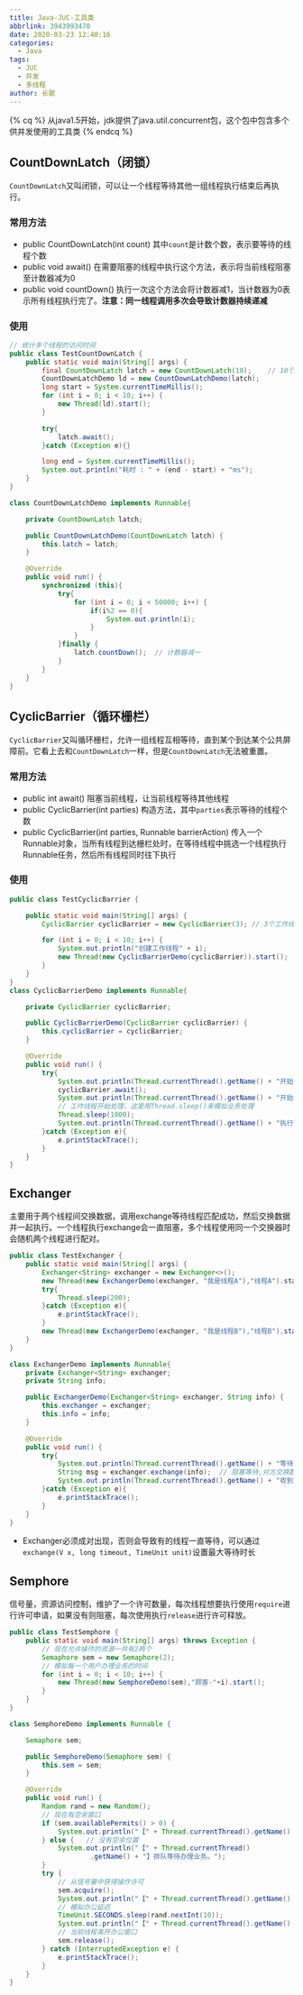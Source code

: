 ```yaml
---
title: Java-JUC-工具类
abbrlink: 3943993470
date: 2020-03-23 12:40:16
categories:
  - Java
tags:
  - JUC
  - 并发
  - 多线程
author: 长歌
---
```


{% cq %}
从java1.5开始，jdk提供了java.util.concurrent包，这个包中包含多个供并发使用的工具类
{% endcq %}
<!-- More -->

## CountDownLatch（闭锁）
`CountDownLatch`又叫闭锁，可以让一个线程等待其他一组线程执行结束后再执行。

### 常用方法
- public CountDownLatch(int count) 其中`count`是计数个数，表示要等待的线程个数
- public void await()   在需要阻塞的线程中执行这个方法，表示将当前线程阻塞至计数器减为0
- public void countDown() 执行一次这个方法会将计数器减1，当计数器为0表示所有线程执行完了。**注意：同一线程调用多次会导致计数器持续递减**

### 使用

```java
// 统计多个线程的访问时间
public class TestCountDownLatch {
    public static void main(String[] args) {
        final CountDownLatch latch = new CountDownLatch(10);    // 10个线程
        CountDownLatchDemo ld = new CountDownLatchDemo(latch);
        long start = System.currentTimeMillis();
        for (int i = 0; i < 10; i++) {
            new Thread(ld).start();
        }

        try{
            latch.await();
        }catch (Exception e){}

        long end = System.currentTimeMillis();
        System.out.println("耗时 : " + (end - start) + "ms");
    }
}

class CountDownLatchDemo implements Runnable{

    private CountDownLatch latch;

    public CountDownLatchDemo(CountDownLatch latch) {
        this.latch = latch;
    }

    @Override
    public void run() {
        synchronized (this){
            try{
                for (int i = 0; i < 50000; i++) {
                    if(i%2 == 0){
                        System.out.println(i);
                    }
                }
            }finally {
                latch.countDown();	// 计数器减一
            }
        }
    }
}
```



## CyclicBarrier（循环栅栏）

`CyclicBarrier`又叫循环栅栏，允许一组线程互相等待，直到某个到达某个公共屏障前。它看上去和`CountDownLatch`一样，但是`CountDownLatch`无法被重置。

### 常用方法

- public int await()	阻塞当前线程，让当前线程等待其他线程
- public CyclicBarrier(int parties)  构造方法，其中`parties`表示等待的线程个数
- public CyclicBarrier(int parties, Runnable barrierAction) 传入一个Runnable对象，当所有线程到达栅栏处时，在等待线程中挑选一个线程执行Runnable任务，然后所有线程同时往下执行

### 使用

```java
public class TestCyclicBarrier {

    public static void main(String[] args) {
        CyclicBarrier cyclicBarrier = new CyclicBarrier(3); // 3个工作线程阻塞后才开始执行

        for (int i = 0; i < 10; i++) {
            System.out.println("创建工作线程" + i);
            new Thread(new CyclicBarrierDemo(cyclicBarrier)).start();
        }
    }
}
class CyclicBarrierDemo implements Runnable{

    private CyclicBarrier cyclicBarrier;

    public CyclicBarrierDemo(CyclicBarrier cyclicBarrier) {
        this.cyclicBarrier = cyclicBarrier;
    }

    @Override
    public void run() {
        try{
            System.out.println(Thread.currentThread().getName() + "开始等待其他线程");
            cyclicBarrier.await();
            System.out.println(Thread.currentThread().getName() + "开始执行");
            // 工作线程开始处理，这里用Thread.sleep()来模拟业务处理
            Thread.sleep(1000);
            System.out.println(Thread.currentThread().getName() + "执行完毕");
        }catch (Exception e){
            e.printStackTrace();
        }
    }
}
```



## Exchanger

主要用于两个线程间交换数据，调用exchange等待线程匹配成功，然后交换数据并一起执行。一个线程执行exchange会一直阻塞，多个线程使用同一个交换器时会随机两个线程进行配对。



```java
public class TestExchanger {
    public static void main(String[] args) {
        Exchanger<String> exchanger = new Exchanger<>();
        new Thread(new ExchangerDemo(exchanger, "我是线程A"),"线程A").start();
        try{
            Thread.sleep(200);
        }catch (Exception e){
            e.printStackTrace();
        }
        new Thread(new ExchangerDemo(exchanger, "我是线程B"),"线程B").start();
    }
}

class ExchangerDemo implements Runnable{
    private Exchanger<String> exchanger;
    private String info;

    public ExchangerDemo(Exchanger<String> exchanger, String info) {
        this.exchanger = exchanger;
        this.info = info;
    }

    @Override
    public void run() {
        try{
            System.out.println(Thread.currentThread().getName() + "等待交换消息");
            String msg = exchanger.exchange(info);  // 阻塞等待,对方交换数据后才往下进行数据交换
            System.out.println(Thread.currentThread().getName() + "收到消息 : "+ msg);
        }catch (Exception e){
            e.printStackTrace();
        }
    }
}
```

- Exchanger必须成对出现，否则会导致有的线程一直等待，可以通过`exchange(V x, long timeout, TimeUnit unit)`设置最大等待时长



## Semphore

信号量，资源访问控制，维护了一个许可数量，每次线程想要执行使用`require`进行许可申请，如果没有则阻塞，每次使用执行`release`进行许可释放。

```java
public class TestSemphore {
    public static void main(String[] args) throws Exception {
        // 现在允许操作的资源一共有2两个
        Semaphore sem = new Semaphore(2);
        // 模拟每一个用户办理业务的时间
        for (int i = 0; i < 10; i++) {
            new Thread(new SemphoreDemo(sem),"顾客-"+i).start();
        }
    }
}

class SemphoreDemo implements Runnable {

    Semaphore sem;

    public SemphoreDemo(Semaphore sem) {
        this.sem = sem;
    }

    @Override
    public void run() {
        Random rand = new Random();
        // 现在有空余窗口
        if (sem.availablePermits() > 0) {
            System.out.println("【" + Thread.currentThread().getName() + "】进入银行，此时银行没有人排队");
        } else {   // 没有空余位置
            System.out.println("【" + Thread.currentThread()
                    .getName() + "】排队等待办理业务。");
        }
        try {
            // 从信号量中获得操作许可
            sem.acquire();
            System.out.println("【" + Thread.currentThread().getName() + "】｛start｝开始办理业务。");
            // 模拟办公延迟
            TimeUnit.SECONDS.sleep(rand.nextInt(10));
            System.out.println("【" + Thread.currentThread().getName() + "】｛end｝结束办理业务。");
            // 当前线程离开办公窗口
            sem.release();
        } catch (InterruptedException e) {
            e.printStackTrace();
        }
    }
}
```



